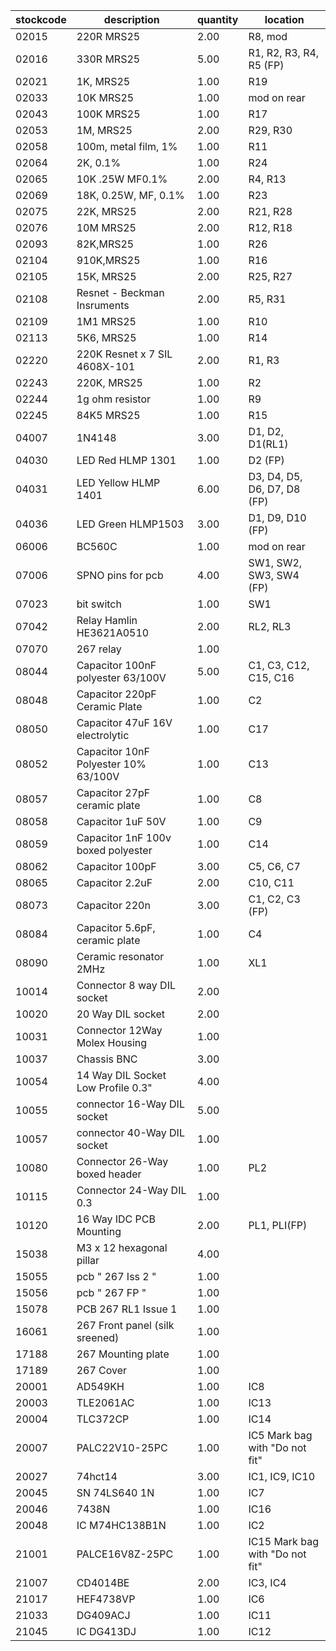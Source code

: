 |stockcode|description|quantity|location|
|---------|-----------|--------|--------|
|02015|220R MRS25|2.00|R8, mod|
|02016|330R MRS25|5.00|R1, R2, R3, R4, R5 (FP)|
|02021|1K, MRS25|1.00|R19|
|02033|10K MRS25|1.00|mod on rear|
|02043|100K MRS25|1.00|R17|
|02053|1M, MRS25|2.00|R29, R30|
|02058|100m, metal film, 1%|1.00|R11|
|02064|2K, 0.1%|1.00|R24|
|02065|10K .25W MF0.1%|2.00|R4, R13|
|02069|18K, 0.25W, MF, 0.1%|1.00|R23|
|02075|22K, MRS25|2.00|R21, R28|
|02076|10M MRS25|2.00|R12, R18|
|02093|82K,MRS25|1.00|R26|
|02104|910K,MRS25|1.00|R16|
|02105|15K, MRS25|2.00|R25, R27|
|02108|Resnet - Beckman Insruments|2.00|R5, R31|
|02109|1M1 MRS25|1.00|R10|
|02113|5K6, MRS25|1.00|R14|
|02220|220K Resnet x 7 SIL 4608X-101|2.00|R1, R3|
|02243|220K, MRS25|1.00|R2|
|02244|1g ohm resistor|1.00|R9|
|02245|84K5 MRS25|1.00|R15|
|04007|1N4148|3.00|D1, D2, D1(RL1)|
|04030|LED Red HLMP 1301|1.00|D2 (FP)|
|04031|LED Yellow HLMP 1401|6.00|D3, D4, D5, D6, D7, D8 (FP)|
|04036|LED Green HLMP1503|3.00|D1, D9, D10 (FP)|
|06006|BC560C|1.00|mod on rear|
|07006|SPNO pins for pcb|4.00|SW1, SW2, SW3, SW4 (FP)|
|07023|bit switch|1.00|SW1|
|07042|Relay  Hamlin HE3621A0510|2.00|RL2, RL3|
|07070|267 relay|1.00||
|08044|Capacitor 100nF polyester 63/100V|5.00|C1, C3, C12, C15, C16|
|08048|Capacitor 220pF Ceramic Plate|1.00|C2|
|08050|Capacitor 47uF 16V electrolytic|1.00|C17|
|08052|Capacitor 10nF Polyester 10% 63/100V|1.00|C13|
|08057|Capacitor 27pF ceramic plate|1.00|C8|
|08058|Capacitor 1uF 50V|1.00|C9|
|08059|Capacitor 1nF 100v boxed polyester|1.00|C14|
|08062|Capacitor 100pF|3.00|C5, C6, C7|
|08065|Capacitor 2.2uF|2.00|C10, C11|
|08073|Capacitor 220n|3.00|C1, C2, C3 (FP)|
|08084|Capacitor 5.6pF, ceramic plate|1.00|C4|
|08090|Ceramic resonator 2MHz|1.00|XL1|
|10014|Connector 8 way DIL socket|2.00||
|10020|20 Way DIL socket|2.00||
|10031|Connector 12Way Molex Housing|1.00||
|10037|Chassis BNC|3.00||
|10054|14 Way DIL Socket Low Profile 0.3"|4.00||
|10055|connector 16-Way DIL socket|5.00||
|10057|connector 40-Way DIL socket|1.00||
|10080|Connector 26-Way boxed header|1.00|PL2|
|10115|Connector 24-Way DIL 0.3|1.00||
|10120|16 Way IDC PCB Mounting|2.00|PL1, PLI(FP)|
|15038|M3 x 12 hexagonal pillar|4.00||
|15055|pcb  " 267 Iss 2 "|1.00||
|15056|pcb  " 267 FP "|1.00||
|15078|PCB 267 RL1 Issue 1|1.00||
|16061|267 Front panel (silk sreened)|1.00||
|17188|267 Mounting plate|1.00||
|17189|267 Cover|1.00||
|20001|AD549KH|1.00|IC8|
|20003|TLE2061AC|1.00|IC13|
|20004|TLC372CP|1.00|IC14|
|20007|PALC22V10-25PC|1.00|IC5   Mark bag with "Do not fit"|
|20027|74hct14|3.00|IC1, IC9, IC10|
|20045|SN 74LS640 1N|1.00|IC7|
|20046|7438N|1.00|IC16|
|20048|IC M74HC138B1N|1.00|IC2|
|21001|PALCE16V8Z-25PC|1.00|IC15   Mark bag with "Do not fit"|
|21007|CD4014BE|2.00|IC3, IC4|
|21017|HEF4738VP|1.00|IC6|
|21033|DG409ACJ|1.00|IC11|
|21045|IC DG413DJ|1.00|IC12|
